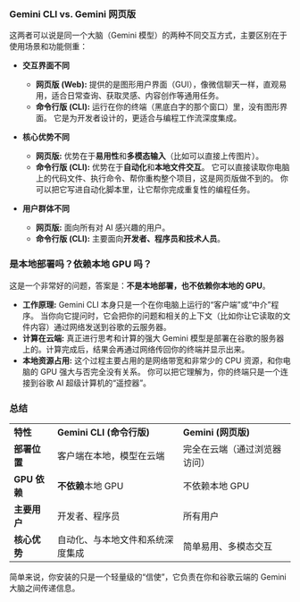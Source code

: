 
### **Gemini CLI vs. Gemini 网页版**

这两者可以说是同一个大脑（Gemini 模型）的两种不同交互方式，主要区别在于使用场景和功能侧重：

- **交互界面不同**
    
    - **网页版 (Web):** 提供的是图形用户界面（GUI），像微信聊天一样，直观易用，适合日常查询、获取灵感、内容创作等通用任务。
    - **命令行版 (CLI):** 运行在你的终端（黑底白字的那个窗口）里，没有图形界面。 它是为开发者设计的，更适合与编程工作流深度集成。
- **核心优势不同**
    
    - **网页版:** 优势在于**易用性**和**多模态输入**（比如可以直接上传图片）。
    - **命令行版 (CLI):** 优势在于**自动化**和**本地文件交互**。 它可以直接读取你电脑上的代码文件、执行命令、帮你重构整个项目，这是网页版做不到的。 你可以把它写进自动化脚本里，让它帮你完成重复性的编程任务。
- **用户群体不同**
    
    - **网页版:** 面向所有对 AI 感兴趣的用户。
    - **命令行版 (CLI):** 主要面向**开发者、程序员和技术人员**。

### **是本地部署吗？依赖本地 GPU 吗？**

这是一个非常好的问题，答案是：**不是本地部署，也不依赖你本地的 GPU**。

- **工作原理:** Gemini CLI 本身只是一个在你电脑上运行的“客户端”或“中介”程序。 当你向它提问时，它会把你的问题和相关的上下文（比如你让它读取的文件内容）通过网络发送到谷歌的云服务器。
- **计算在云端:** 真正进行思考和计算的强大 Gemini 模型是部署在谷歌的服务器上的。计算完成后，结果会再通过网络传回你的终端并显示出来。
- **本地资源占用:** 这个过程主要占用的是网络带宽和非常少的 CPU 资源，和你电脑的 GPU 强大与否完全没有关系。 你可以把它理解为，你的终端只是一个连接到谷歌 AI 超级计算机的“遥控器”。

### **总结**

|   |   |   |
|---|---|---|
|**特性**|**Gemini CLI (命令行版)**|**Gemini (网页版)**|
|**部署位置**|客户端在本地，模型在云端|完全在云端（通过浏览器访问）|
|**GPU 依赖**|**不依赖**本地 GPU|不依赖本地 GPU|
|**主要用户**|开发者、程序员|所有用户|
|**核心优势**|自动化、与本地文件和系统深度集成|简单易用、多模态交互|

简单来说，你安装的只是一个轻量级的“信使”，它负责在你和谷歌云端的 Gemini 大脑之间传递信息。

